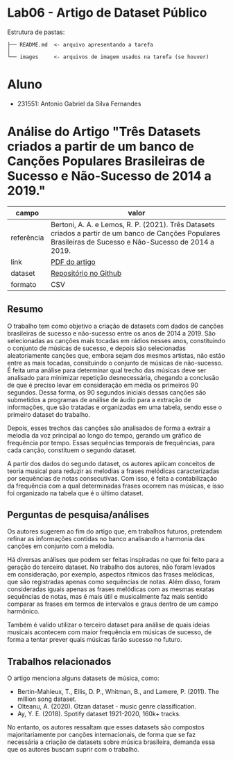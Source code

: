 # Lab06 - Artigo de Dataset Público

Estrutura de pastas:

~~~
├── README.md  <- arquivo apresentando a tarefa
│
└── images     <- arquivos de imagem usados na tarefa (se houver)
~~~

# Aluno
* 231551: Antonio Gabriel da Silva Fernandes

# Análise do Artigo "Três Datasets criados a partir de um banco de Canções Populares Brasileiras de Sucesso e Não-Sucesso de 2014 a 2019."

| campo | valor |
|------------|----------------------------------------|
| referência | Bertoni, A. A. e Lemos, R. P. (2021). Três Datasets criados a partir de um banco de Canções Populares Brasileiras de Sucesso e Não-Sucesso de 2014 a 2019.|
| link       | [PDF do artigo](https://drive.google.com/file/d/1-uZG7J4yafFAHvM7QlZDoWoemMTq3VQB/view) |
| dataset | [Repositório no Github](https://github.com/tocaestudio/SBBD-2021) |
| formato | CSV |

## Resumo
O trabalho tem como objetivo a criação de datasets com dados de canções brasileiras de sucesso e não-sucesso entre os anos de 2014 a 2019. Sâo selecionadas as canções mais tocadas em rádios nesses anos, constituindo o conjunto de músicas de sucesso, e depois são selecionadas aleatoriamente canções que, embora sejam dos mesmos artistas, não estão entre as mais tocadas, consituindo o conjunto de músicas de não-sucesso. É feita uma análise para determinar qual trecho das músicas deve ser analisado para minimizar repetição desnecessária, chegando a conclusão de que é preciso levar em consideração em média os primeiros 90 segundos. Dessa forma, os 90 segundos iniciais dessas canções são submetidos a programas de análise de áudio para a extração de informações, que são tratadas e organizadas em uma tabela, sendo esse o primeiro dataset do trabalho.

Depois, esses trechos das canções são analisados de forma a extrair a melodia da voz principal ao longo do tempo, gerando um gráfico de frequência por tempo. Essas sequências temporais de frequências, para cada canção, constituem o segundo dataset. 

A partir dos dados do segundo dataset, os autores aplicam conceitos de teoria musical para reduzir as melodias a frases melódicas caracterizadas por sequências de notas consecutivas. Com isso, é feita a contabilização da frequência com a qual determinadas frases ocorrem nas músicas, e isso foi organizado na tabela que é o último dataset.

## Perguntas de pesquisa/análises

Os autores sugerem ao fim do artigo que, em trabalhos futuros, pretendem refinar as informações contidas no banco analisando a harmonia das canções em conjunto com a melodia.

Há diversas análises que podem ser feitas inspiradas no que foi feito para a geração do terceiro dataset. No trabalho dos autores, não foram levados em consideração, por exemplo, aspectos rítmicos das frases melódicas, que são registradas apenas como sequências de notas. Além disso, foram consideradas iguais apenas as frases melódicas com as mesmas exatas sequências de notas, mas é mais útil e musicalmente faz mais sentido comparar as frases em termos de intervalos e graus dentro de um campo harmônico.

Também é valido utilizar o terceiro dataset para análise de quais ideias musicais acontecem com maior frequência em músicas de sucesso, de forma a tentar prever quais músicas farão sucesso no futuro.

## Trabalhos relacionados

O artigo menciona alguns datasets de música, como:
* Bertin-Mahieux, T., Ellis, D. P., Whitman, B., and Lamere, P. (2011). The million song dataset.
* Olteanu, A. (2020). Gtzan dataset - music genre classification.
* Ay, Y. E. (2018). Spotify dataset 1921-2020, 160k+ tracks.

No entanto, os autores ressaltam que esses datasets são compostos majoritariamente por canções internacionais, de forma que se faz necessária a criação de datasets sobre música brasileira, demanda essa que os autores buscam suprir com o trabalho.
